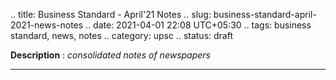 .. title: Business Standard - April'21  Notes
.. slug: business-standard-april-2021-news-notes
.. date: 2021-04-01 22:08 UTC+05:30
.. tags: business standard, news, notes
.. category: upsc
.. status: draft

**Description** : *consolidated notes of newspapers*

***
<!-- TEASER_END -->